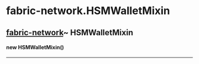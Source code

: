 # fabric-network.HSMWalletMixin

## [fabric-network](https://hyperledger.github.io/fabric-sdk-node/release-1.4/module-fabric-network.html)~ HSMWalletMixin

#### new HSMWalletMixin()

***